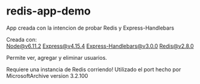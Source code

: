 # redis-app-demo

App creada con la intencion de probar Redis y Express-Handlebars

Creada con:  
  Node@v6.11.2
  Express@v4.15.4
  Express-Handlebars@v3.0.0
  Redis@v2.8.0
  
Permite ver, agregar y eliminar usuarios.

Requiere una instancia de Redis corriendo!
Utilizado el port hecho por MicrosoftArchive version 3.2.100
